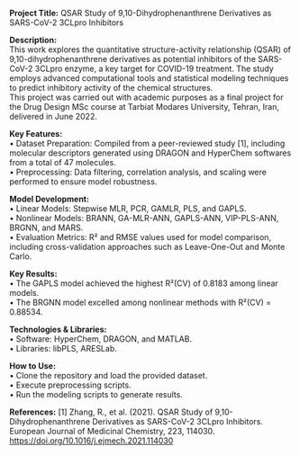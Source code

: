 **Project Title:** QSAR Study of 9,10-Dihydrophenanthrene Derivatives as SARS-CoV-2 3CLpro Inhibitors

**Description:** <br />
This work explores the quantitative structure-activity relationship (QSAR) of 9,10-dihydrophenanthrene derivatives as potential inhibitors of the SARS-CoV-2 3CLpro enzyme, a key target for COVID-19 treatment. The study employs advanced computational tools and statistical modeling techniques to predict inhibitory activity of the chemical structures. <br />
This project was carried out with academic purposes as a final project for the Drug Design MSc course at Tarbiat Modares University, Tehran, Iran, delivered in June 2022.

**Key Features:** <br />
  • Dataset Preparation: Compiled from a peer-reviewed study [1], including molecular descriptors generated using DRAGON and HyperChem softwares from a total of 47 molecules. <br />
  • Preprocessing: Data filtering, correlation analysis, and scaling were performed to ensure model robustness.

**Model Development:** <br />
  • Linear Models: Stepwise MLR, PCR, GAMLR, PLS, and GAPLS. <br />
  • Nonlinear Models: BRANN, GA-MLR-ANN, GAPLS-ANN, VIP-PLS-ANN, BRGNN, and MARS. <br />
  • Evaluation Metrics: R² and RMSE values used for model comparison, including cross-validation approaches such as Leave-One-Out and Monte Carlo. 

**Key Results:** <br />
  • The GAPLS model achieved the highest R²(CV) of 0.8183 among linear models. <br />
  • The BRGNN model excelled among nonlinear methods with R²(CV) = 0.88534.

**Technologies & Libraries:** <br />
  • Software: HyperChem, DRAGON, and MATLAB. <br />
  • Libraries: libPLS, ARESLab.

**How to Use:** <br />
  • Clone the repository and load the provided dataset. <br />
  • Execute preprocessing scripts. <br />
  • Run the modeling scripts to generate results.

**References:**
[1] Zhang, R., et al. (2021). QSAR Study of 9,10-Dihydrophenanthrene Derivatives as SARS-CoV-2 3CLpro Inhibitors. European Journal of Medicinal Chemistry, 223, 114030. https://doi.org/10.1016/j.ejmech.2021.114030





